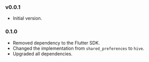 ### v0.0.1
- Initial version.

### 0.1.0
- Removed dependency to the Flutter SDK.
- Changed the implementation from `shared_preferences` to `hive`.
- Upgraded all dependencies.
